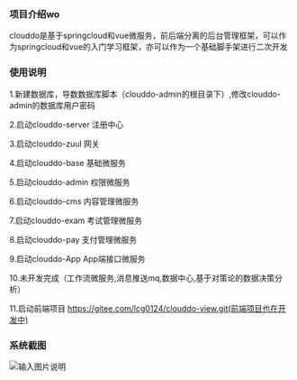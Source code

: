### 项目介绍wo

   clouddo是基于springcloud和vue微服务，前后端分离的后台管理框架，可以作为springcloud和vue的入门学习框架，亦可以作为一个基础脚手架进行二次开发

### 使用说明


1.新建数据库，导数数据库脚本（clouddo-admin的根目录下）,修改clouddo-admin的数据库用户密码

2.启动clouddo-server 注册中心

3.启动clouddo-zuul 网关

4.启动clouddo-base 基础微服务
 
5.启动clouddo-admin 权限微服务
 
6.启动clouddo-cms 内容管理微服务
 
7.启动clouddo-exam 考试管理微服务
 
8.启动clouddo-pay 支付管理微服务
 
9.启动clouddo-App App端接口微服务
 
10.未开发完成（工作流微服务,消息推送mq,数据中心,基于对策论的数据决策分析）
 
11.启动前端项目 https://gitee.com/lcg0124/clouddo-view.git(前端项目也在开发中)
### 系统截图
![输入图片说明](https://gitee.com/uploads/images/2018/0525/154945_23b93b75_1204498.png "屏幕截图.png")
